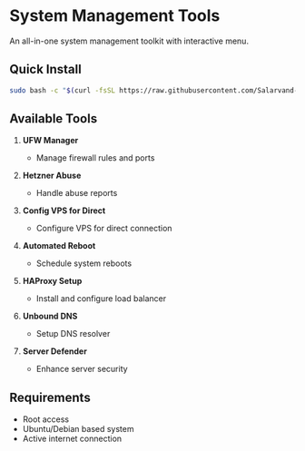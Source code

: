 # System Management Tools

An all-in-one system management toolkit with interactive menu.

## Quick Install
```bash
sudo bash -c "$(curl -fsSL https://raw.githubusercontent.com/Salarvand-Education/AS-All/main/menu.sh)"
```

## Available Tools

1. **UFW Manager**
   - Manage firewall rules and ports

2. **Hetzner Abuse**
   - Handle abuse reports

3. **Config VPS for Direct**
   - Configure VPS for direct connection

4. **Automated Reboot**
   - Schedule system reboots

5. **HAProxy Setup**
   - Install and configure load balancer

6. **Unbound DNS**
   - Setup DNS resolver

7. **Server Defender**
   - Enhance server security

## Requirements
- Root access
- Ubuntu/Debian based system
- Active internet connection
